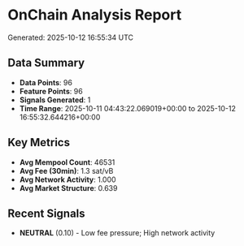 # OnChain Analysis Report
Generated: 2025-10-12 16:55:34 UTC

## Data Summary
- **Data Points**: 96
- **Feature Points**: 96
- **Signals Generated**: 1
- **Time Range**: 2025-10-11 04:43:22.069019+00:00 to 2025-10-12 16:55:32.644216+00:00

## Key Metrics
- **Avg Mempool Count**: 46531
- **Avg Fee (30min)**: 1.3 sat/vB
- **Avg Network Activity**: 1.000
- **Avg Market Structure**: 0.639

## Recent Signals
- **NEUTRAL** (0.10) - Low fee pressure; High network activity
